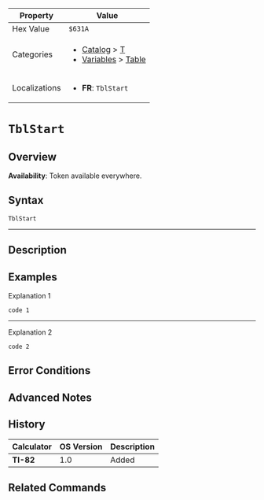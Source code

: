 | Property      | Value |
|---------------|-------|
| Hex Value     | `$631A`|
| Categories    | <ul><li>[Catalog](<../categories/Catalog.md>) > [T](<../categories/Catalog.md#T>)</li><li>[Variables](<../categories/Variables.md>) > [Table](<../categories/Variables.md#Table>)</li></ul> |
| Localizations | <ul><li><b>FR</b>: `TblStart`</li></ul> |

# `TblStart`

## Overview



<b>Availability</b>: Token available everywhere.

## Syntax
`TblStart`

<hr>

## Description


## Examples

Explanation 1
```ti-basic
code 1
```
---
Explanation 2
```ti-basic
code 2
```

## Error Conditions


## Advanced Notes


## History
| Calculator | OS Version | Description |
|------------|------------|-------------|
| <b>TI-82</b> | 1.0 | Added |

## Related Commands

